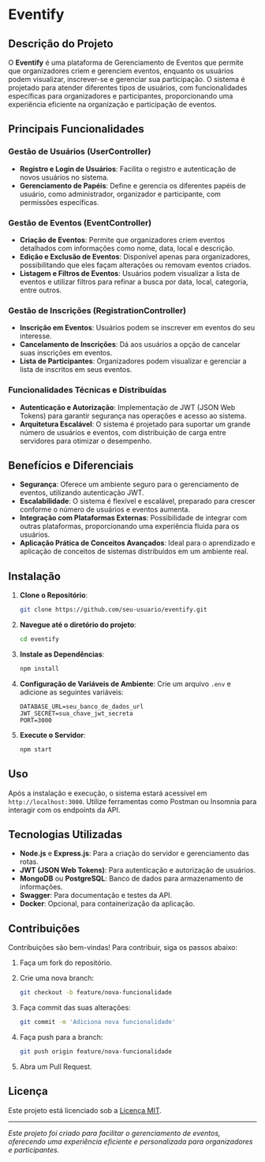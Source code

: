 
# Eventify

## Descrição do Projeto

O **Eventify** é uma plataforma de Gerenciamento de Eventos que permite que organizadores criem e gerenciem eventos, enquanto os usuários podem visualizar, inscrever-se e gerenciar sua participação. O sistema é projetado para atender diferentes tipos de usuários, com funcionalidades específicas para organizadores e participantes, proporcionando uma experiência eficiente na organização e participação de eventos.

## Principais Funcionalidades

### Gestão de Usuários (UserController)
- **Registro e Login de Usuários**: Facilita o registro e autenticação de novos usuários no sistema.
- **Gerenciamento de Papéis**: Define e gerencia os diferentes papéis de usuário, como administrador, organizador e participante, com permissões específicas.

### Gestão de Eventos (EventController)
- **Criação de Eventos**: Permite que organizadores criem eventos detalhados com informações como nome, data, local e descrição.
- **Edição e Exclusão de Eventos**: Disponível apenas para organizadores, possibilitando que eles façam alterações ou removam eventos criados.
- **Listagem e Filtros de Eventos**: Usuários podem visualizar a lista de eventos e utilizar filtros para refinar a busca por data, local, categoria, entre outros.

### Gestão de Inscrições (RegistrationController)
- **Inscrição em Eventos**: Usuários podem se inscrever em eventos do seu interesse.
- **Cancelamento de Inscrições**: Dá aos usuários a opção de cancelar suas inscrições em eventos.
- **Lista de Participantes**: Organizadores podem visualizar e gerenciar a lista de inscritos em seus eventos.

### Funcionalidades Técnicas e Distribuídas
- **Autenticação e Autorização**: Implementação de JWT (JSON Web Tokens) para garantir segurança nas operações e acesso ao sistema.
- **Arquitetura Escalável**: O sistema é projetado para suportar um grande número de usuários e eventos, com distribuição de carga entre servidores para otimizar o desempenho.

## Benefícios e Diferenciais

- **Segurança**: Oferece um ambiente seguro para o gerenciamento de eventos, utilizando autenticação JWT.
- **Escalabilidade**: O sistema é flexível e escalável, preparado para crescer conforme o número de usuários e eventos aumenta.
- **Integração com Plataformas Externas**: Possibilidade de integrar com outras plataformas, proporcionando uma experiência fluida para os usuários.
- **Aplicação Prática de Conceitos Avançados**: Ideal para o aprendizado e aplicação de conceitos de sistemas distribuídos em um ambiente real.

## Instalação

1. **Clone o Repositório**:
   ```bash
   git clone https://github.com/seu-usuario/eventify.git
   ```

2. **Navegue até o diretório do projeto**:
   ```bash
   cd eventify
   ```

3. **Instale as Dependências**:
   ```bash
   npm install
   ```

4. **Configuração de Variáveis de Ambiente**:
   Crie um arquivo `.env` e adicione as seguintes variáveis:
   ```env
   DATABASE_URL=seu_banco_de_dados_url
   JWT_SECRET=sua_chave_jwt_secreta
   PORT=3000
   ```

5. **Execute o Servidor**:
   ```bash
   npm start
   ```

## Uso

Após a instalação e execução, o sistema estará acessível em `http://localhost:3000`. Utilize ferramentas como Postman ou Insomnia para interagir com os endpoints da API.

## Tecnologias Utilizadas

- **Node.js** e **Express.js**: Para a criação do servidor e gerenciamento das rotas.
- **JWT (JSON Web Tokens)**: Para autenticação e autorização de usuários.
- **MongoDB** ou **PostgreSQL**: Banco de dados para armazenamento de informações.
- **Swagger**: Para documentação e testes da API.
- **Docker**: Opcional, para containerização da aplicação.

## Contribuições

Contribuições são bem-vindas! Para contribuir, siga os passos abaixo:

1. Faça um fork do repositório.
2. Crie uma nova branch:
   ```bash
   git checkout -b feature/nova-funcionalidade
   ```

3. Faça commit das suas alterações:
   ```bash
   git commit -m 'Adiciona nova funcionalidade'
   ```

4. Faça push para a branch:
   ```bash
   git push origin feature/nova-funcionalidade
   ```

5. Abra um Pull Request.

## Licença

Este projeto está licenciado sob a [Licença MIT](LICENSE).

---

_Este projeto foi criado para facilitar o gerenciamento de eventos, oferecendo uma experiência eficiente e personalizada para organizadores e participantes._
